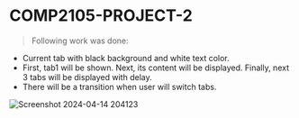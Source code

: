 # COMP2105-PROJECT-2

> Following work was done:
* Current tab with black background and white text color.
* First, tab1 will be shown. Next, its content will be displayed. Finally, next 3 tabs will be displayed with delay.
* There will be a transition when user will switch tabs.

![Screenshot 2024-04-14 204123](https://github.com/thaman0022/COMP2105-PROJECT-2/assets/114880510/4dd6e8af-68be-4cea-9cb1-5a8124c6c64e)
